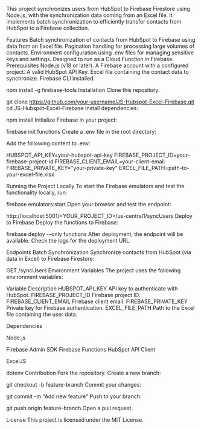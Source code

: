 

This project synchronizes users from HubSpot to Firebase Firestore using Node.js, with the synchronization data coming from an Excel file. It implements batch synchronization to efficiently transfer contacts from HubSpot to a Firebase collection.

Features
Batch synchronization of contacts from HubSpot to Firebase using data from an Excel file.
Pagination handling for processing large volumes of contacts.
Environment configuration using .env files for managing sensitive keys and settings.
Designed to run as a Cloud Function in Firebase.
Prerequisites
Node.js (v18 or later).
A Firebase account with a configured project.
A valid HubSpot API Key.
Excel file containing the contact data to synchronize.
Firebase CLI installed:

npm install -g firebase-tools
Installation
Clone this repository:

git clone https://github.com/your-username/JS-Hubspot-Excel-Firebase.git
cd JS-Hubspot-Excel-Firebase
Install dependencies:

npm install
Initialize Firebase in your project:

firebase init functions
Create a .env file in the root directory:

Add the following content to .env:

HUBSPOT_API_KEY=your-hubspot-api-key
FIREBASE_PROJECT_ID=your-firebase-project-id
FIREBASE_CLIENT_EMAIL=your-client-email
FIREBASE_PRIVATE_KEY="your-private-key"
EXCEL_FILE_PATH=path-to-your-excel-file.xlsx

Running the Project Locally
To start the Firebase emulators and test the functionality locally, run:

firebase emulators:start
Open your browser and test the endpoint:


http://localhost:5001/<YOUR_PROJECT_ID>/us-central1/syncUsers
Deploy to Firebase
Deploy the functions to Firebase:

firebase deploy --only functions
After deployment, the endpoint will be available. Check the logs for the deployment URL.

Endpoints
Batch Synchronization
Synchronize contacts from HubSpot (via data in Excel) to Firebase Firestore:

GET /syncUsers
Environment Variables
The project uses the following environment variables:

Variable	Description
HUBSPOT_API_KEY	API key to authenticate with HubSpot.
FIREBASE_PROJECT_ID	Firebase project ID.
FIREBASE_CLIENT_EMAIL	Firebase client email.
FIREBASE_PRIVATE_KEY	Private key for Firebase authentication.
EXCEL_FILE_PATH	Path to the Excel file containing the user data.

Dependencies

Node.js

Firebase Admin SDK
Firebase Functions
HubSpot API Client

ExcelJS

dotenv
Contribution
Fork the repository.
Create a new branch:

git checkout -b feature-branch
Commit your changes:

git commit -m "Add new feature"
Push to your branch:

git push origin feature-branch
Open a pull request.

License
This project is licensed under the MIT License.
